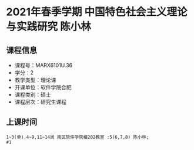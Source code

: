 # 2021年春季学期 中国特色社会主义理论与实践研究 陈小林






## 课程信息

- 课程号：MARX6101U.36
- 学分：2
- 教学类型：理论课
- 开课单位：软件学院合肥
- 课程类别：硕士
- 课程层次：研究生课程

## 上课时间

```
1~3(单),4~9,11~14周 南区软件学院楼202教室 :5(6,7,8) 陈小林; 
#1 
```

